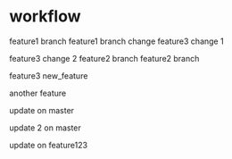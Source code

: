 workflow
========

feature1 branch
feature1 branch
change
feature3 change 1

feature3 change 2
feature2 branch
feature2 branch

feature3
new_feature

another feature

update on master

update 2 on master

update on feature123